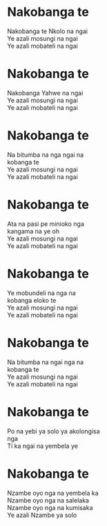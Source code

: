 # Nakobanga te  
Nakobanga te Nkolo na ngai  
Ye azali mosungi na ngai  
Ye azali mobateli na ngai  

# Nakobanga te  
Nakobanga Yahwe na ngai  
Ye azali mosungi na ngai  
Ye azali mobateli na ngai  

# Nakobanga te  
Na bitumba na nga ngai na  
kobanga te  
Ye azali mosungi na ngai  
Ye azali mobateli na ngai  

# Nakobanga te  
Ata na pasi pe minioko nga  
kangama na ye oh  
Ye azali mosungi na ngai  
Ye azali mobateli na ngai  

# Nakobanga te  
Ye mobundeli na nga na  
kobanga eloko te  
Ye azali mosungi na ngai  
Ye azali mobateli na ngai  

# Nakobanga te  
Na bitumba na ngai nga na  
kobanga te  
Ye azali mosungi na ngai  
Ye azali mobateli na ngai  

# Nakobanga te  
Po na yebi ya solo ya akolongisa  
nga  
Ti ka ngai na yembela ye  

# Nakobanga te  
Nzambe oyo nga na yembela ka  
Nzambe oyo nga na salelaka  
Nzambe oyo nga na kumisaka  
Ye azali Nzambe ya solo  
